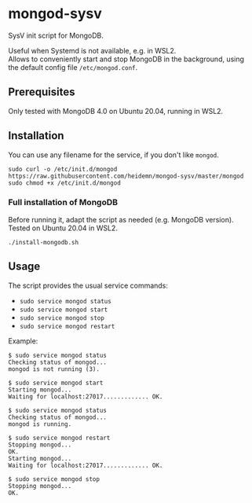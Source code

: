 # mongod-sysv

SysV init script for MongoDB.

Useful when Systemd is not available, e.g. in WSL2.  
Allows to conveniently start and stop MongoDB in the background, using the default config file `/etc/mongod.conf`. 

## Prerequisites

Only tested with MongoDB 4.0 on Ubuntu 20.04, running in WSL2.

## Installation

You can use any filename for the service, if you don't like `mongod`.

```
sudo curl -o /etc/init.d/mongod https://raw.githubusercontent.com/heidemn/mongod-sysv/master/mongod
sudo chmod +x /etc/init.d/mongod
```

### Full installation of MongoDB

Before running it, adapt the script as needed (e.g. MongoDB version).  
Tested on Ubuntu 20.04 in WSL2.

```
./install-mongodb.sh
```


## Usage

The script provides the usual service commands:

- `sudo service mongod status`
- `sudo service mongod start`
- `sudo service mongod stop`
- `sudo service mongod restart`

Example:

```
$ sudo service mongod status
Checking status of mongod...
mongod is not running (3).

$ sudo service mongod start
Starting mongod...
Waiting for localhost:27017............. OK.

$ sudo service mongod status
Checking status of mongod...
mongod is running.

$ sudo service mongod restart
Stopping mongod...
OK.
Starting mongod...
Waiting for localhost:27017............. OK.

$ sudo service mongod stop
Stopping mongod...
OK.
```
